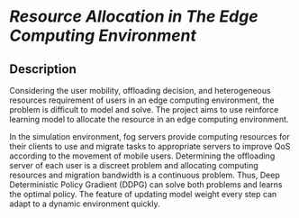 # ***Resource Allocation in The Edge Computing Environment***

## Description

Considering the user mobility, offloading decision, and heterogeneous resources requirement of users in an edge computing environment, the problem is difficult to model and solve. The project aims to use reinforce learning model to allocate the resource in an edge computing environment.

In the simulation environment, fog servers provide computing resources for their clients to use and migrate tasks to appropriate servers to improve QoS according to the movement of mobile users. Determining the offloading server of each user is a discreet problem and allocating computing resources and migration bandwidth is a continuous problem. Thus, Deep Deterministic Policy Gradient (DDPG) can solve both problems and learns the optimal policy. The feature of updating model weight every step can adapt to a dynamic environment quickly.
